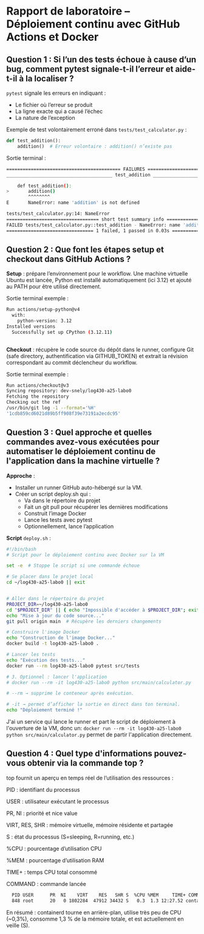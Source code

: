 # Rapport de laboratoire – Déploiement continu avec GitHub Actions et Docker

## Question 1 : Si l’un des tests échoue à cause d’un bug, comment pytest signale-t-il l’erreur et aide-t-il à la localiser ?

`pytest` signale les erreurs en indiquant :

- Le fichier où l’erreur se produit
- La ligne exacte qui a causé l’échec
- La nature de l’exception

Exemple de test volontairement erroné dans `tests/test_calculator.py` :

```python
def test_addition():
    addition()  # Erreur volontaire : addition() n’existe pas
```

Sortie terminal :
```bash
========================================== FAILURES ==========================================
_______________________________________ test_addition ________________________________________

    def test_addition():
>       addition()
        ^^^^^^^^
E       NameError: name 'addition' is not defined

tests/test_calculator.py:14: NameError
================================== short test summary info ===================================
FAILED tests/test_calculator.py::test_addition - NameError: name 'addition' is not defined
================================ 1 failed, 1 passed in 0.03s =================================
```

## Question 2 : Que font les étapes setup et checkout dans GitHub Actions ?

**Setup** : prépare l’environnement pour le workflow. Une machine virtuelle Ubuntu est lancée, Python est installé automatiquement (ici 3.12) et ajouté au PATH pour être utilisé directement.

Sortie terminal exemple :
```bash
Run actions/setup-python@v4
  with:
    python-version: 3.12
Installed versions
  Successfully set up CPython (3.12.11)
  
```

**Checkout** : récupère le code source du dépôt dans le runner, configure Git (safe directory, authentification via GITHUB_TOKEN) et extrait la révision correspondant au commit déclencheur du workflow.

Sortie terminal exemple :

```bash
Run actions/checkout@v3
Syncing repository: dev-snely/log430-a25-labo0
Fetching the repository
Checking out the ref
/usr/bin/git log -1 --format='%H'
'1cdb859cd6021d89b5ff908f39e73191a2ecdc95'

```

## Question 3 : Quel approche et quelles commandes avez-vous exécutées pour automatiser le déploiement continu de l'application dans la machine virtuelle ?

**Approche** : 

- Installer un runner GitHub auto-hébergé sur la VM.  
- Créer un script deploy.sh qui :  
  - Va dans le répertoire du projet  
  - Fait un git pull pour récupérer les dernières modifications  
  - Construit l’image Docker  
  - Lance les tests avec pytest  
  - Optionnellement, lance l’application  

**Script** `deploy.sh` :
```bash
#!/bin/bash
# Script pour le déploiement continu avec Docker sur la VM

set -e  # Stoppe le script si une commande échoue

# Se placer dans le projet local
cd ~/log430-a25-labo0 || exit


# Aller dans le répertoire du projet
PROJECT_DIR=~/log430-a25-labo0
cd "$PROJECT_DIR" || { echo "Impossible d'accéder à $PROJECT_DIR"; exit 1; }
echo "Mise à jour du code source..."
git pull origin main  # Récupère les derniers changements

# Construire l'image Docker
echo "Construction de l'image Docker..."
docker build -t log430-a25-labo0 .

# Lancer les tests
echo "Exécution des tests..."
docker run --rm log430-a25-labo0 pytest src/tests

# 3. Optionnel : lancer l'application
# docker run --rm -it log430-a25-labo0 python src/main/calculator.py

# --rm → supprime le conteneur après exécution.

# -it → permet d’afficher la sortie en direct dans ton terminal.
echo "Déploiement terminé !"
```

J'ai un service qui lance le runner et part le script de déploiement à l'ouverture de la VM, donc un: 
`docker run --rm -it log430-a25-labo0 python src/main/calculator.py` permet de partir l'application directement.

## Question 4 : Quel type d'informations pouvez-vous obtenir via la commande top ?
top fournit un aperçu en temps réel de l’utilisation des ressources :

PID : identifiant du processus

USER : utilisateur exécutant le processus

PR, NI : priorité et nice value

VIRT, RES, SHR : mémoire virtuelle, mémoire résidente et partagée

S : état du processus (S=sleeping, R=running, etc.)

%CPU : pourcentage d’utilisation CPU

%MEM : pourcentage d’utilisation RAM

TIME+ : temps CPU total consommé

COMMAND : commande lancée

``` bash
  PID USER      PR  NI    VIRT    RES   SHR S  %CPU %MEM     TIME+ COMMAND
  848 root      20   0 1802284  47912 34432 S   0.3  1.3 12:27.52 containerd
```
En résumé : containerd tourne en arrière-plan, utilise très peu de CPU (~0,3%), consomme 1,3 % de la mémoire totale, et est actuellement en veille (S).